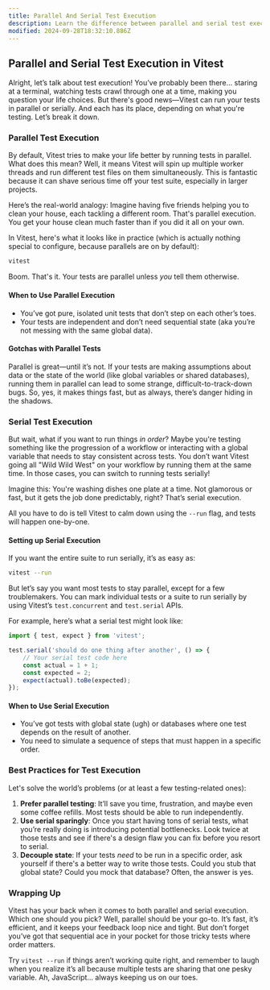 ```yaml
---
title: Parallel And Serial Test Execution
description: Learn the difference between parallel and serial test execution.
modified: 2024-09-28T18:32:10.886Z
---
```


## Parallel and Serial Test Execution in Vitest

Alright, let’s talk about test execution! You’ve probably been there… staring at a terminal, watching tests crawl through one at a time, making you question your life choices. But there's good news—Vitest can run your tests in parallel or serially. And each has its place, depending on what you're testing. Let’s break it down.

### Parallel Test Execution

By default, Vitest tries to make your life better by running tests in parallel. What does this mean? Well, it means Vitest will spin up multiple worker threads and run different test files on them simultaneously. This is fantastic because it can shave serious time off your test suite, especially in larger projects.

Here’s the real-world analogy: Imagine having five friends helping you to clean your house, each tackling a different room. That's parallel execution. You get your house clean much faster than if you did it all on your own.

In Vitest, here's what it looks like in practice (which is actually nothing special to configure, because parallels are on by default):

```bash
vitest
```

Boom. That's it. Your tests are parallel unless *you* tell them otherwise.

#### When to Use Parallel Execution

- You’ve got pure, isolated unit tests that don’t step on each other’s toes.
- Your tests are independent and don’t need sequential state (aka you’re not messing with the same global data).

#### Gotchas with Parallel Tests

Parallel is great—until it’s not. If your tests are making assumptions about data or the state of the world (like global variables or shared databases), running them in parallel can lead to some strange, difficult-to-track-down bugs. So, yes, it makes things fast, but as always, there’s danger hiding in the shadows.

### Serial Test Execution

But wait, what if you want to run things *in order*? Maybe you're testing something like the progression of a workflow or interacting with a global variable that needs to stay consistent across tests. You don’t want Vitest going all "Wild Wild West" on your workflow by running them at the same time. In those cases, you can switch to running tests serially!

Imagine this: You're washing dishes one plate at a time. Not glamorous or fast, but it gets the job done predictably, right? That’s serial execution.

All you have to do is tell Vitest to calm down using the `--run` flag, and tests will happen one-by-one.

#### Setting up Serial Execution

If you want the entire suite to run serially, it’s as easy as:

```bash
vitest --run
```

But let’s say you want most tests to stay parallel, except for a few troublemakers. You can mark individual tests or a suite to run serially by using Vitest’s `test.concurrent` and `test.serial` APIs.

For example, here’s what a serial test might look like:

```javascript
import { test, expect } from 'vitest';

test.serial('should do one thing after another', () => {
	// Your serial test code here
	const actual = 1 + 1;
	const expected = 2;
	expect(actual).toBe(expected);
});
```

#### When to Use Serial Execution

- You’ve got tests with global state (ugh) or databases where one test depends on the result of another.
- You need to simulate a sequence of steps that must happen in a specific order.

### Best Practices for Test Execution

Let's solve the world’s problems (or at least a few testing-related ones):

1. **Prefer parallel testing**: It’ll save you time, frustration, and maybe even some coffee refills. Most tests should be able to run independently.
2. **Use serial sparingly**: Once you start having tons of serial tests, what you’re really doing is introducing potential bottlenecks. Look twice at those tests and see if there's a design flaw you can fix before you resort to serial.
3. **Decouple state**: If your tests *need* to be run in a specific order, ask yourself if there's a better way to write those tests. Could you stub that global state? Could you mock that database? Often, the answer is yes.

### Wrapping Up

Vitest has your back when it comes to both parallel and serial execution. Which one should you pick? Well, parallel should be your go-to. It’s fast, it’s efficient, and it keeps your feedback loop nice and tight. But don’t forget you’ve got that sequential ace in your pocket for those tricky tests where order matters.

Try `vitest --run` if things aren’t working quite right, and remember to laugh when you realize it’s all because multiple tests are sharing that one pesky variable. Ah, JavaScript… always keeping us on our toes.
